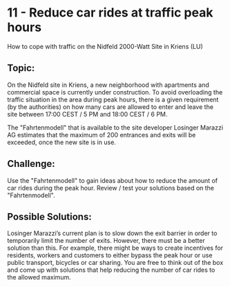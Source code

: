 # 11 - Reduce car rides at traffic peak hours
How to cope with traffic on the Nidfeld 2000-Watt Site in Kriens (LU)

## Topic:
On the Nidfeld site in Kriens, a new neighborhood with apartments and commercial space is currently under construction. To avoid overloading the traffic situation in the area during peak hours, there is a given requirement (by the authorities) on how many cars are allowed to enter and leave the site between 17:00 CEST / 5 PM and 18:00 CEST / 6 PM.

The "Fahrtenmodell" that is available to the site developer Losinger Marazzi AG estimates that the maximum of 200 entrances and exits will be exceeded, once the new site is in use.

## Challenge:
Use the "Fahrtenmodell" to gain ideas about how to reduce the amount of car rides during the peak hour. Review / test your solutions based on the "Fahrtenmodell".

## Possible Solutions:
Losinger Marazzi’s current plan is to slow down the exit barrier in order to temporarily limit the number of exits. However, there must be a better solution than this. For example, there might be ways to create incentives for residents, workers and customers to either bypass the peak hour or use public transport, bicycles or car sharing. You are free to think out of the box and come up with solutions that help reducing the number of car rides to the allowed maximum.
